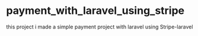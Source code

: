# payment_with_laravel_using_stripe
this project i made a simple payment project with laravel using Stripe-laravel
